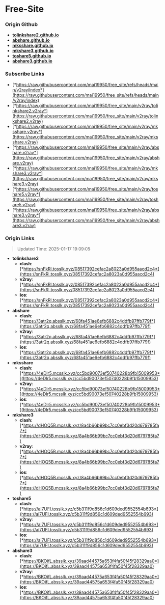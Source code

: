 # Free-Site

### Origin Github

- [**tolinkshare2.github.io**](https://github.com/tolinkshare2/tolinkshare2.github.io)
- [**abshare.github.io**](https://github.com/abshare/abshare.github.io)
- [**mksshare.github.io**](https://github.com/mksshare/mksshare.github.io)
- [**mkshare3.github.io**](https://github.com/mkshare3/mkshare3.github.io)
- [**toshare5.github.io**](https://github.com/toshare5/toshare5.github.io)
- [**abshare3.github.io**](https://github.com/abshare3/abshare3.github.io)

### Subscribe Links

- [*https://raw.githubusercontent.com/mai19950/free_site/refs/heads/main/v2ray/index*](https://raw.githubusercontent.com/mai19950/free_site/refs/heads/main/v2ray/index)
- [*https://raw.githubusercontent.com/mai19950/free_site/main/v2ray/tolinkshare2.v2ray*](https://raw.githubusercontent.com/mai19950/free_site/main/v2ray/tolinkshare2.v2ray)
- [*https://raw.githubusercontent.com/mai19950/free_site/main/v2ray/mksshare.v2ray*](https://raw.githubusercontent.com/mai19950/free_site/main/v2ray/mksshare.v2ray)
- [*https://raw.githubusercontent.com/mai19950/free_site/main/v2ray/abshare.v2ray*](https://raw.githubusercontent.com/mai19950/free_site/main/v2ray/abshare.v2ray)
- [*https://raw.githubusercontent.com/mai19950/free_site/main/v2ray/mkshare3.v2ray*](https://raw.githubusercontent.com/mai19950/free_site/main/v2ray/mkshare3.v2ray)
- [*https://raw.githubusercontent.com/mai19950/free_site/main/v2ray/toshare5.v2ray*](https://raw.githubusercontent.com/mai19950/free_site/main/v2ray/toshare5.v2ray)
- [*https://raw.githubusercontent.com/mai19950/free_site/main/v2ray/abshare3.v2ray*](https://raw.githubusercontent.com/mai19950/free_site/main/v2ray/abshare3.v2ray)

### Origin Links

> Updated Time: 2025-01-17 19:09:05

- **tolinkshare2**
  - **clash**: [*https://snFkRl.tosslk.xyz/08517392cefac2a8023a0d955aacd2c4*](https://snFkRl.tosslk.xyz/08517392cefac2a8023a0d955aacd2c4)
  - **v2ray**: [*https://snFkRl.tosslk.xyz/08517392cefac2a8023a0d955aacd2c4*](https://snFkRl.tosslk.xyz/08517392cefac2a8023a0d955aacd2c4)
  - **ios**: [*https://snFkRl.tosslk.xyz/08517392cefac2a8023a0d955aacd2c4*](https://snFkRl.tosslk.xyz/08517392cefac2a8023a0d955aacd2c4)
- **abshare**
  - **clash**: [*https://3atr2q.absslk.xyz/68fa451ae6efb6882c4ddfb97ffb779f*](https://3atr2q.absslk.xyz/68fa451ae6efb6882c4ddfb97ffb779f)
  - **v2ray**: [*https://3atr2q.absslk.xyz/68fa451ae6efb6882c4ddfb97ffb779f*](https://3atr2q.absslk.xyz/68fa451ae6efb6882c4ddfb97ffb779f)
  - **ios**: [*https://3atr2q.absslk.xyz/68fa451ae6efb6882c4ddfb97ffb779f*](https://3atr2q.absslk.xyz/68fa451ae6efb6882c4ddfb97ffb779f)
- **mksshare**
  - **clash**: [*https://4eDlr5.mcsslk.xyz/cc5bd90073ef50740228b9fb15009953*](https://4eDlr5.mcsslk.xyz/cc5bd90073ef50740228b9fb15009953)
  - **v2ray**: [*https://4eDlr5.mcsslk.xyz/cc5bd90073ef50740228b9fb15009953*](https://4eDlr5.mcsslk.xyz/cc5bd90073ef50740228b9fb15009953)
  - **ios**: [*https://4eDlr5.mcsslk.xyz/cc5bd90073ef50740228b9fb15009953*](https://4eDlr5.mcsslk.xyz/cc5bd90073ef50740228b9fb15009953)
- **mkshare3**
  - **clash**: [*https://dHOQ5B.mcsslk.xyz/8a4b66b99bc7cc0ebf3d20d679785fa7*](https://dHOQ5B.mcsslk.xyz/8a4b66b99bc7cc0ebf3d20d679785fa7)
  - **v2ray**: [*https://dHOQ5B.mcsslk.xyz/8a4b66b99bc7cc0ebf3d20d679785fa7*](https://dHOQ5B.mcsslk.xyz/8a4b66b99bc7cc0ebf3d20d679785fa7)
  - **ios**: [*https://dHOQ5B.mcsslk.xyz/8a4b66b99bc7cc0ebf3d20d679785fa7*](https://dHOQ5B.mcsslk.xyz/8a4b66b99bc7cc0ebf3d20d679785fa7)
- **toshare5**
  - **clash**: [*https://ai7UFI.tosslk.xyz/c5b311f9d856c1d609ded9552554b693*](https://ai7UFI.tosslk.xyz/c5b311f9d856c1d609ded9552554b693)
  - **v2ray**: [*https://ai7UFI.tosslk.xyz/c5b311f9d856c1d609ded9552554b693*](https://ai7UFI.tosslk.xyz/c5b311f9d856c1d609ded9552554b693)
  - **ios**: [*https://ai7UFI.tosslk.xyz/c5b311f9d856c1d609ded9552554b693*](https://ai7UFI.tosslk.xyz/c5b311f9d856c1d609ded9552554b693)
- **abshare3**
  - **clash**: [*https://BKOifL.absslk.xyz/39aad44575a653f4fa50f45f28329aa0*](https://BKOifL.absslk.xyz/39aad44575a653f4fa50f45f28329aa0)
  - **v2ray**: [*https://BKOifL.absslk.xyz/39aad44575a653f4fa50f45f28329aa0*](https://BKOifL.absslk.xyz/39aad44575a653f4fa50f45f28329aa0)
  - **ios**: [*https://BKOifL.absslk.xyz/39aad44575a653f4fa50f45f28329aa0*](https://BKOifL.absslk.xyz/39aad44575a653f4fa50f45f28329aa0)

